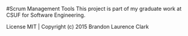 #Scrum Management Tools
This project is part of my graduate work at CSUF for Software Engineering.


License MIT | Copyright (c) 2015 Brandon Laurence Clark
